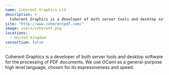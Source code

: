 ```yaml
---
name: Coherent Graphics Ltd
description: > 
  Coherent Graphics is a developer of both server tools and desktop software for the processing of PDF documents
site: "http://www.coherentpdf.com/"
image: users/coherent.png
locations: 
  - United Kingdom
consortium: false
---
```


Coherent Graphics is a developer of both server tools and desktop software for the processing of PDF documents. We use OCaml as a general-purpose high level language, chosen for its expressiveness and speed.
